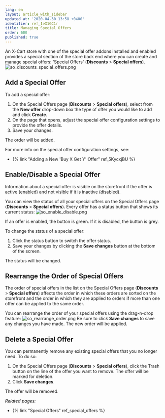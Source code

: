 ```yaml
---
lang: en
layout: article_with_sidebar
updated_at: '2020-04-30 13:58 +0400'
identifier: ref_1eX1GC1r
title: Managing Special Offers
order: 600
published: true
---
```

An X-Cart store with one of the special offer addons installed and enabled provides a special section of the store back end where you can create and manage special offers: 'Special Offers' (**Discounts** > **Special offers**).
![so_discounts_special_offers.png]({{site.baseurl}}/attachments/ref_buy_x_get_y/so_discounts_special_offers.png)

## Add a Special Offer

To add a special offer:

1. On the Special Offers page (**Discounts** > **Special offers**), select from the **New offer** drop-down box the type of offer you would like to add and click **Create**.
2. On the page that opens, adjust the special offer configuration settings to provide the offer details.
3. Save your changes.

The order will be added.

For more info on the special offer configuration settings, see:
* {% link "Adding a New 'Buy X Get Y' Offer" ref_5KycxjBU %}

## Enable/Disable a Special Offer
Information about a special offer is visible on the storefront if the offer is active (enabled) and not visible if it is inactive (disabled). 

You can view the status of all your special offers on the Special Offers page (**Discounts** > **Special offers**). Every offer has a status button that shows its current status:
![so_enable_disable.png]({{site.baseurl}}/attachments/ref_1eX1GC1r/so_enable_disable.png)

If an offer is enabled, the button is green. If it is disabled, the button is grey. 

To change the status of a special offer:

1. Click the status button to switch the offer status.
2. Save your changes by clicking the **Save changes** button at the bottom of the screen.

The status will be changed.

## Rearrange the Order of Special Offers
The order of special offers in the list on the Special Offers page (**Discounts** > **Special offers**) affects the order in which these orders are sorted on the storefront and the order in which they are applied to orders if more than one offer can be applied to the same order.

You can rearrange the order of your special offers using the drag-n-drop feature:
![so_rearrange_order.png]({{site.baseurl}}/attachments/ref_1eX1GC1r/so_rearrange_order.png)
Be sure to click **Save changes** to save any changes you have made. The new order will be applied.

## Delete a Special Offer
You can permanently remove any existing special offers that you no longer need. To do so:

1. On the Special Offers page (**Discounts** > **Special offers**), click the Trash button on the line of the offer you want to remove. The offer will be marked for deletion.
2. Click **Save changes**.

The offer will be removed.


_Related pages:_
   
   * {% link "Special Offers" ref_special_offers %}
